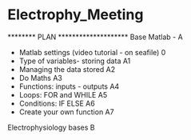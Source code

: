 # Electrophy_Meeting


********  PLAN ********************
Base Matlab - A
- Matlab settings (video tutorial - on seafile) 0
- Type of variables- storing data  A1
- Managing the data stored  A2
- Do Maths  A3
- Functions: inputs - outputs  A4
- Loops: FOR and WHILE A5
- Conditions: IF ELSE A6
- Create your own function A7
  
Electrophysiology bases B
